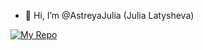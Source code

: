 - 👋 Hi, I’m @AstreyaJulia (Julia Latysheva)

<!---
AstreyaJulia/AstreyaJulia is a ✨ special ✨ repository because its `README.md` (this file) appears on your GitHub profile.
You can click the Preview link to take a look at your changes.
--->
<a href="https://github.com/AstreyaJulia" rel="My Repo">![My Repo](https://habrastorage.org/r/w1560/storage3/b90/0bb/09d/b900bb09d77cbfe062946b13ce9bd3d1.png)</a>
